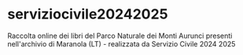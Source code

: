 # serviziocivile20242025
Raccolta online dei libri del Parco Naturale dei Monti Aurunci presenti nell'archivio di Maranola (LT) - realizzata da Servizio Civile 2024 2025
